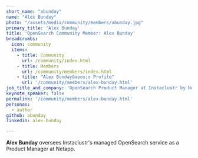 ```yaml
---
short_name: "abunday"
name: "Alex Bunday"
photo: "/assets/media/community/members/abunday.jpg"
primary_title: 'Alex Bunday'
title: 'OpenSearch Community Member: Alex Bunday'
breadcrumbs:
  icon: community
  items:
    - title: Community
      url: /community/index.html
    - title: Members
      url: /community/members/index.html
    - title: "Alex Bunday&apos;s Profile"
      url: '/community/members/alex-bunday.html'
job_title_and_company: 'OpenSearch Product Manager at Instaclustr by NetApp'
keynote_speaker: false
permalink: '/community/members/alex-bunday.html'
personas:
  - author
github: abunday
linkedin: alex-bunday

---
```


**Alex Bunday** oversees Instaclustr's managed OpenSearch service as a Product Manager at Netapp.
